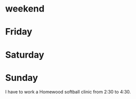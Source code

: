 # weekend

# Friday

# Saturday

# Sunday
I have to work a Homewood softball clinic from 2:30 to 4:30.